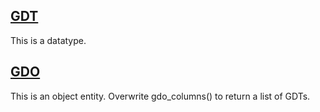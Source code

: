 
## [GDT](../gdo/base/GDT.py)

This is a datatype.


## [GDO](../gdo/base/GDO.py) 

This is an object entity.
Overwrite gdo_columns() to return a list of GDTs.
